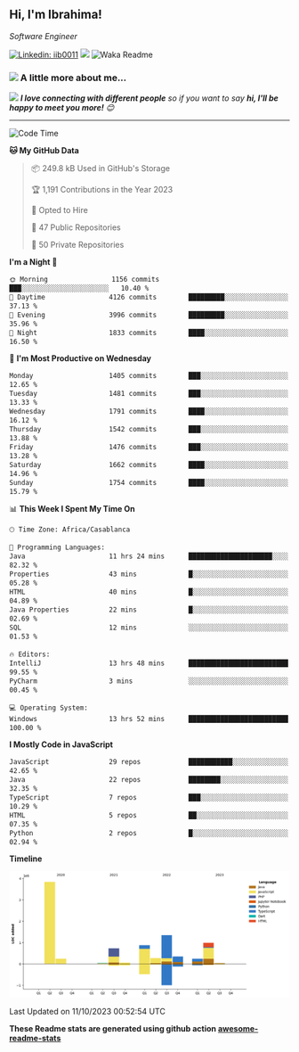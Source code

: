 <h2>Hi, I'm Ibrahima! </h2>
<p><em>Software Engineer 
</em></p>


[![Linkedin: iib0011](https://img.shields.io/badge/-iib0011-blue?style=flat-square&logo=Linkedin&logoColor=white&link=https://www.linkedin.com/in/iib0011/)](https://www.linkedin.com/in/iib0011/)
![](https://visitor-badge.glitch.me/badge?page_id=iib0011)
![Waka Readme](https://github.com/iib0011/iib0011/workflows/Waka%20Readme/badge.svg)


### <img src="https://media.giphy.com/media/VgCDAzcKvsR6OM0uWg/giphy.gif" width="50"> A little more about me...  


<img src="https://media.giphy.com/media/LnQjpWaON8nhr21vNW/giphy.gif" width="60"> <em><b>I love connecting with different people</b> so if you want to say <b>hi, I'll be happy to meet you more!</b> 😊</em>

---
<!--START_SECTION:waka-->
![Code Time](http://img.shields.io/badge/Code%20Time-2%2C598%20hrs%2046%20mins-blue)

**🐱 My GitHub Data** 

> 📦 249.8 kB Used in GitHub's Storage 
 > 
> 🏆 1,191 Contributions in the Year 2023
 > 
> 💼 Opted to Hire
 > 
> 📜 47 Public Repositories 
 > 
> 🔑 50 Private Repositories 
 > 
**I'm a Night 🦉** 

```text
🌞 Morning                1156 commits        ███░░░░░░░░░░░░░░░░░░░░░░   10.40 % 
🌆 Daytime                4126 commits        █████████░░░░░░░░░░░░░░░░   37.13 % 
🌃 Evening                3996 commits        █████████░░░░░░░░░░░░░░░░   35.96 % 
🌙 Night                  1833 commits        ████░░░░░░░░░░░░░░░░░░░░░   16.50 % 
```
📅 **I'm Most Productive on Wednesday** 

```text
Monday                   1405 commits        ███░░░░░░░░░░░░░░░░░░░░░░   12.65 % 
Tuesday                  1481 commits        ███░░░░░░░░░░░░░░░░░░░░░░   13.33 % 
Wednesday                1791 commits        ████░░░░░░░░░░░░░░░░░░░░░   16.12 % 
Thursday                 1542 commits        ███░░░░░░░░░░░░░░░░░░░░░░   13.88 % 
Friday                   1476 commits        ███░░░░░░░░░░░░░░░░░░░░░░   13.28 % 
Saturday                 1662 commits        ████░░░░░░░░░░░░░░░░░░░░░   14.96 % 
Sunday                   1754 commits        ████░░░░░░░░░░░░░░░░░░░░░   15.79 % 
```


📊 **This Week I Spent My Time On** 

```text
🕑︎ Time Zone: Africa/Casablanca

💬 Programming Languages: 
Java                     11 hrs 24 mins      █████████████████████░░░░   82.32 % 
Properties               43 mins             █░░░░░░░░░░░░░░░░░░░░░░░░   05.28 % 
HTML                     40 mins             █░░░░░░░░░░░░░░░░░░░░░░░░   04.89 % 
Java Properties          22 mins             █░░░░░░░░░░░░░░░░░░░░░░░░   02.69 % 
SQL                      12 mins             ░░░░░░░░░░░░░░░░░░░░░░░░░   01.53 % 

🔥 Editors: 
IntelliJ                 13 hrs 48 mins      █████████████████████████   99.55 % 
PyCharm                  3 mins              ░░░░░░░░░░░░░░░░░░░░░░░░░   00.45 % 

💻 Operating System: 
Windows                  13 hrs 52 mins      █████████████████████████   100.00 % 
```

**I Mostly Code in JavaScript** 

```text
JavaScript               29 repos            ███████████░░░░░░░░░░░░░░   42.65 % 
Java                     22 repos            ████████░░░░░░░░░░░░░░░░░   32.35 % 
TypeScript               7 repos             ███░░░░░░░░░░░░░░░░░░░░░░   10.29 % 
HTML                     5 repos             ██░░░░░░░░░░░░░░░░░░░░░░░   07.35 % 
Python                   2 repos             █░░░░░░░░░░░░░░░░░░░░░░░░   02.94 % 
```



**Timeline**

![Lines of Code chart](https://raw.githubusercontent.com/iib0011/iib0011/master/assets/bar_graph.png)


 Last Updated on 11/10/2023 00:52:54 UTC
<!--END_SECTION:waka-->

**These Readme stats are generated using github action [awesome-readme-stats](https://github.com/iib0011/waka-readme-stats)**
